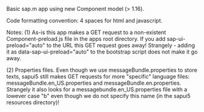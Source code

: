 Basic sap.m app using new Component model (> 1.16).

Code formatting convention: 4 spaces for html and javascript.

Notes:
(1) As-is this app makes a GET request to a non-existent Component-preload.js file in the apps root directory. If you add sap-ui-preload="auto" to the URL this GET request goes away! Strangely - adding it as data-sap-ui-preload="auto" to the bootstrap script does not make it go away.

(2) Properties files. Even though we use messageBundle.properties to store texts, sapui5 still makes GET requests for more "specific" language files: messageBundle.en_US.properties and messageBundle.en.properties. Strangely it also looks for a messagebundle.en_US.properties file with a lowever case "b" even though we do not specify this name (in the sapui5 resources directory)!